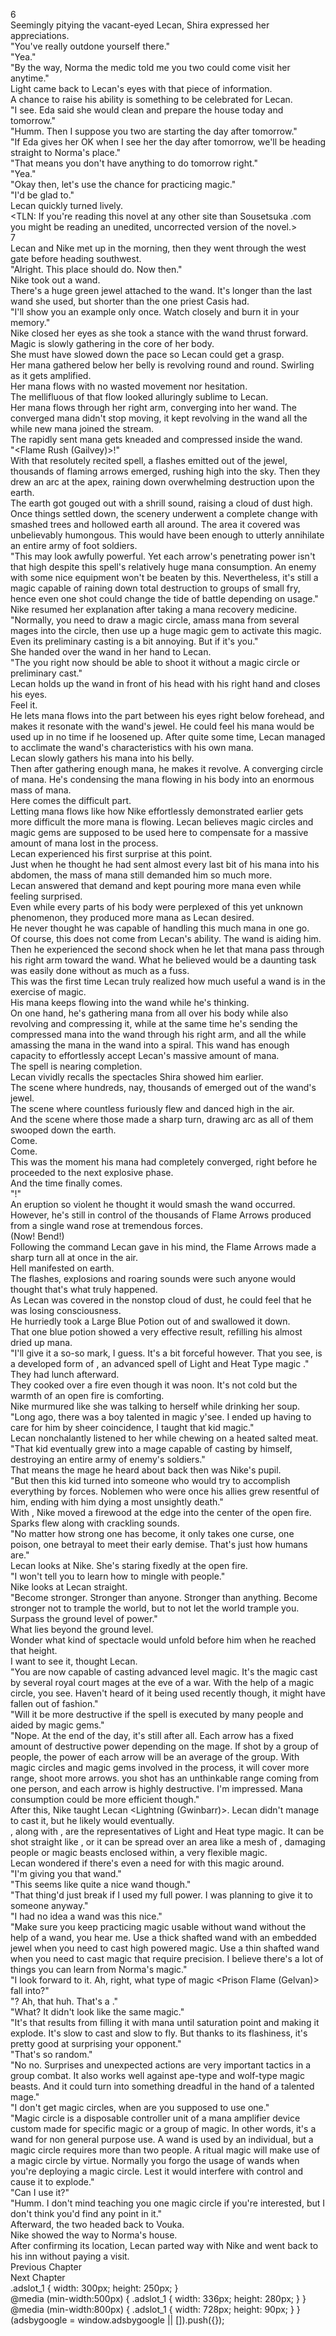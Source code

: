 6<br/>
Seemingly pitying the vacant-eyed Lecan, Shira expressed her appreciations.<br/>
"You've really outdone yourself there."<br/>
"Yea."<br/>
"By the way, Norma the medic told me you two could come visit her anytime."<br/>
Light came back to Lecan's eyes with that piece of information.<br/>
A chance to raise his ability is something to be celebrated for Lecan.<br/>
"I see. Eda said she would clean and prepare the house today and tomorrow."<br/>
"Humm. Then I suppose you two are starting the day after tomorrow."<br/>
"If Eda gives her OK when I see her the day after tomorrow, we'll be heading straight to Norma's place."<br/>
"That means you don't have anything to do tomorrow right."<br/>
"Yea."<br/>
"Okay then, let's use the chance for practicing magic."<br/>
"I'd be glad to."<br/>
Lecan quickly turned lively.<br/>
<TLN: If you're reading this novel at any other site than Sousetsuka .com you might be reading an unedited, uncorrected version of the novel.><br/>
7<br/>
Lecan and Nike met up in the morning, then they went through the west gate before heading southwest.<br/>
"Alright. This place should do. Now then."<br/>
Nike took out a wand.<br/>
There's a huge green jewel attached to the wand. It's longer than the last wand she used, but shorter than the one priest Casis had.<br/>
"I'll show you an example only once. Watch closely and burn it in your memory."<br/>
Nike closed her eyes as she took a stance with the wand thrust forward.<br/>
Magic is slowly gathering in the core of her body.<br/>
She must have slowed down the pace so Lecan could get a grasp.<br/>
Her mana gathered below her belly is revolving round and round. Swirling as it gets amplified.<br/>
Her mana flows with no wasted movement nor hesitation.<br/>
The mellifluous of that flow looked alluringly sublime to Lecan.<br/>
Her mana flows through her right arm, converging into her wand. The converged mana didn't stop moving, it kept revolving in the wand all the while new mana joined the stream.<br/>
The rapidly sent mana gets kneaded and compressed inside the wand.<br/>
"<Flame Rush (Gailvey)>!"<br/>
With that resolutely recited spell, a flashes emitted out of the jewel, thousands of flaming arrows emerged, rushing high into the sky. Then they drew an arc at the apex, raining down overwhelming destruction upon the earth.<br/>
The earth got gouged out with a shrill sound, raising a cloud of dust high.<br/>
Once things settled down, the scenery underwent a complete change with smashed trees and hollowed earth all around. The area it covered was unbelievably humongous. This would have been enough to utterly annihilate an entire army of foot soldiers.<br/>
"This may look awfully powerful. Yet each arrow's penetrating power isn't that high despite this spell's relatively huge mana consumption. An enemy with some nice equipment won't be beaten by this. Nevertheless, it's still a magic capable of raining down total destruction to groups of small fry, hence even one shot could change the tide of battle depending on usage."<br/>
Nike resumed her explanation after taking a mana recovery medicine.<br/>
"Normally, you need to draw a magic circle, amass mana from several mages into the circle, then use up a huge magic gem to activate this magic. Even its preliminary casting is a bit annoying. But if it's you."<br/>
She handed over the wand in her hand to Lecan.<br/>
"The you right now should be able to shoot it without a magic circle or preliminary cast."<br/>
Lecan holds up the wand in front of his head with his right hand and closes his eyes.<br/>
Feel it.<br/>
He lets mana flows into the part between his eyes right below forehead, and makes it resonate with the wand's jewel. He could feel his mana would be used up in no time if he loosened up. After quite some time, Lecan managed to acclimate the wand's characteristics with his own mana.<br/>
Lecan slowly gathers his mana into his belly.<br/>
Then after gathering enough mana, he makes it revolve. A converging circle of mana. He's condensing the mana flowing in his body into an enormous mass of mana.<br/>
Here comes the difficult part.<br/>
Letting mana flows like how Nike effortlessly demonstrated earlier gets more difficult the more mana is flowing. Lecan believes magic circles and magic gems are supposed to be used here to compensate for a massive amount of mana lost in the process.<br/>
Lecan experienced his first surprise at this point.<br/>
Just when he thought he had sent almost every last bit of his mana into his abdomen, the mass of mana still demanded him so much more.<br/>
Lecan answered that demand and kept pouring more mana even while feeling surprised. <br/>
Even while every parts of his body were perplexed of this yet unknown phenomenon, they produced more mana as Lecan desired.<br/>
He never thought he was capable of handling this much mana in one go.<br/>
Of course, this does not come from Lecan's ability. The wand is aiding him.<br/>
Then he experienced the second shock when he let that mana pass through his right arm toward the wand. What he believed would be a daunting task was easily done without as much as a fuss.<br/>
This was the first time Lecan truly realized how much useful a wand is in the exercise of magic.<br/>
His mana keeps flowing into the wand while he's thinking.<br/>
On one hand, he's gathering mana from all over his body while also revolving and compressing it, while at the same time he's sending the compressed mana into the wand through his right arm, and all the while amassing the mana in the wand into a spiral. This wand has enough capacity to effortlessly accept Lecan's massive amount of mana.<br/>
The spell is nearing completion.<br/>
Lecan vividly recalls the spectacles Shira showed him earlier.<br/>
The scene where hundreds, nay, thousands of <Flame Arrows> emerged out of the wand's jewel.<br/>
The scene where countless <Flame Arrows> furiously flew and danced high in the air.<br/>
And the scene where those <Flame Arrows> made a sharp turn, drawing arc as all of them swooped down the earth.<br/>
Come.<br/>
Come.<br/>
This was the moment his mana had completely converged, right before he proceeded to the next explosive phase.<br/>
And the time finally comes.<br/>
"<Flame Rush>!"<br/>
An eruption so violent he thought it would smash the wand occurred. However, he's still in control of the thousands of Flame Arrows produced from a single wand rose at tremendous forces.<br/>
(Now! Bend!)<br/>
Following the command Lecan gave in his mind, the Flame Arrows made a sharp turn all at once in the air.<br/>
Hell manifested on earth.<br/>
The flashes, explosions and roaring sounds were such anyone would thought that's what truly happened.<br/>
As Lecan was covered in the nonstop cloud of dust, he could feel that he was losing consciousness.<br/>
He hurriedly took a Large Blue Potion out of <Storage> and swallowed it down.<br/>
That one blue potion showed a very effective result, refilling his almost dried up mana.<br/>
"I'll give it a so-so mark, I guess. It's a bit forceful however. That you see, is a developed form of <Flame Arrows>, an advanced spell of Light and Heat Type magic <Flame Rush>."<br/>
They had lunch afterward.<br/>
They cooked over a fire even though it was noon. It's not cold but the warmth of an open fire is comforting.<br/>
Nike murmured like she was talking to herself while drinking her soup.<br/>
"Long ago, there was a boy talented in magic y'see. I ended up having to care for him by sheer coincidence, I taught that kid magic."<br/>
Lecan nonchalantly listened to her while chewing on a heated salted meat.<br/>
"That kid eventually grew into a mage capable of casting <Flame Rush> by himself, destroying an entire army of enemy's soldiers."<br/>
That means the mage he heard about back then was Nike's pupil.<br/>
"But then this kid turned into someone who would try to accomplish everything by forces. Noblemen who were once his allies grew resentful of him, ending with him dying a most unsightly death."<br/>
With <Move>, Nike moved a firewood at the edge into the center of the open fire. Sparks flew along with crackling sounds.<br/>
"No matter how strong one has become, it only takes one curse, one poison, one betrayal to meet their early demise. That's just how humans are."<br/>
Lecan looks at Nike. She's staring fixedly at the open fire.<br/>
"I won't tell you to learn how to mingle with people."<br/>
Nike looks at Lecan straight.<br/>
"Become stronger. Stronger than anyone. Stronger than anything. Become stronger not to trample the world, but to not let the world trample you. Surpass the ground level of power."<br/>
What lies beyond the ground level.<br/>
Wonder what kind of spectacle would unfold before him when he reached that height.<br/>
I want to see it, thought Lecan.<br/>
"You are now capable of casting advanced level magic. It's the magic cast by several royal court mages at the eve of a war. With the help of a magic circle, you see. Haven't heard of it being used recently though, it might have fallen out of fashion."<br/>
"Will it be more destructive if the spell is executed by many people and aided by magic gems."<br/>
"Nope. At the end of the day, it's still <Flame Arrows> after all. Each arrow has a fixed amount of destructive power depending on the mage. If shot by a group of people, the power of each arrow will be an average of the group. With magic circles and magic gems involved in the process, it will cover more range, shoot more arrows. <Flame Rush> you shot has an unthinkable range coming from one person, and each arrow is highly destructive. I'm impressed. Mana consumption could be more efficient though."<br/>
After this, Nike taught Lecan <Lightning (Gwinbarr)>. Lecan didn't manage to cast it, but he likely would eventually.<br/>
<Lightning>, along with <Flame Spear>, are the representatives of Light and Heat type magic. It can be shot straight like <Flame Spear>, or it can be spread over an area like a mesh of <Lightning>, damaging people or magic beasts enclosed within, a very flexible magic.<br/>
Lecan wondered if there's even a need for <Flame Rush> with this magic around.<br/>
"I'm giving you that wand."<br/>
"This seems like quite a nice wand though."<br/>
"That thing'd just break if I used my full power. I was planning to give it to someone anyway."<br/>
"I had no idea a wand was this nice."<br/>
"Make sure you keep practicing magic usable without wand without the help of a wand, you hear me. Use a thick shafted wand with an embedded jewel when you need to cast high powered magic. Use a thin shafted wand when you need to cast magic that require precision. I believe there's a lot of things you can learn from Norma's magic."<br/>
"I look forward to it. Ah, right, what type of magic <Prison Flame (Gelvan)> fall into?"<br/>
"<Prison Flame>? Ah, that huh. That's a <Flame Spear>."<br/>
"What? It didn't look like the same magic."<br/>
"It's <Flame Spear> that results from filling it with mana until saturation point and making it explode. It's slow to cast and slow to fly. But thanks to its flashiness, it's pretty good at surprising your opponent."<br/>
"That's so random."<br/>
"No no. Surprises and unexpected actions are very important tactics in a group combat. It also works well against ape-type and wolf-type magic beasts. And it could turn into something dreadful in the hand of a talented mage."<br/>
"I don't get magic circles, when are you supposed to use one."<br/>
"Magic circle is a disposable controller unit of a mana amplifier device custom made for specific magic or a group of magic. In other words, it's a wand for non general purpose use. A wand is used by an individual, but a magic circle requires more than two people. A ritual magic will make use of a magic circle by virtue. Normally you forgo the usage of wands when you're deploying a magic circle. Lest it would interfere with control and cause it to explode."<br/>
"Can I use it?"<br/>
"Humm. I don't mind teaching you one magic circle if you're interested, but I don't think you'd find any point in it."<br/>
Afterward, the two headed back to Vouka.<br/>
Nike showed the way to Norma's house.<br/>
After confirming its location, Lecan parted way with Nike and went back to his inn without paying a visit.<br/>
Previous Chapter<br/>
Next Chapter<br/>
.adslot_1 { width: 300px; height: 250px; }<br/>
@media (min-width:500px) { .adslot_1 { width: 336px; height: 280px; } }<br/>
@media (min-width:800px) { .adslot_1 { width: 728px; height: 90px; } }<br/>
(adsbygoogle = window.adsbygoogle || []).push({});<br/>
